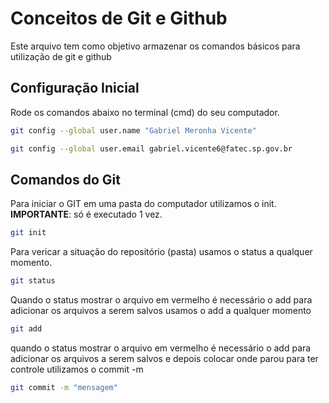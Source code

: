 # Conceitos de Git e Github
Este arquivo tem como objetivo armazenar os comandos básicos para utilização de git e github

## Configuração Inicial
Rode os comandos abaixo no terminal (cmd) do seu computador.
```bash
git config --global user.name "Gabriel Meronha Vicente"

git config --global user.email gabriel.vicente6@fatec.sp.gov.br
```

## Comandos do Git
Para iniciar o GIT em uma pasta do computador utilizamos o init.
**IMPORTANTE**: só é executado 1 vez.
```bash
git init
```

Para vericar a situação do repositório (pasta)
usamos o status a qualquer momento.
```bash
git status
```

Quando o status mostrar o arquivo em vermelho 
é necessário o add para adicionar os arquivos a serem salvos
usamos o add a qualquer momento
```bash
git add
```

quando o status mostrar o arquivo em vermelho 
é necessário o add para adicionar os arquivos a serem salvos e depois colocar onde parou para ter controle
utilizamos o commit -m
```bash
git commit -m "mensagem"
```



